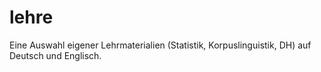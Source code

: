 # lehre
Eine Auswahl eigener Lehrmaterialien (Statistik, Korpuslinguistik, DH) auf Deutsch und Englisch.
